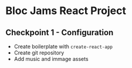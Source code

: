 # Bloc Jams React Project

## Checkpoint 1 - Configuration

* Create boilerplate with `create-react-app`
* Create git repository
* Add music and immage assets